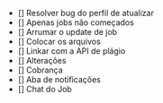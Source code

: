 - [] Resolver bug do perfil de atualizar
- [] Apenas jobs não começados
- [] Arrumar o update de job
- [] Colocar os arquivos
- [] Linkar com a API de plágio
- [] Alterações
- [] Cobrança
- [] Aba de notificações
- [] Chat do Job
